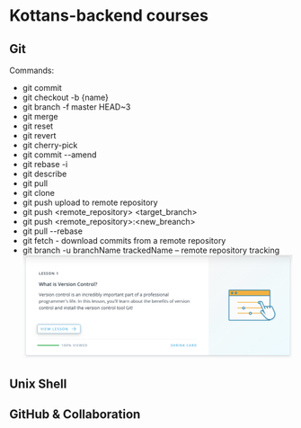 # Kottans-backend courses

## Git
Commands:
- git commit 
- git checkout -b {name}
- git branch -f master HEAD~3
- git merge
- git reset 
- git revert
- git cherry-pick 
- git commit --amend 
- git rebase -i 
- git describe 
- git pull 
- git clone
- git push upload to remote repository
- git push <remote_repository> <target_branch>
- git push <remote_repository>:<new_breanch>
- git pull --rebase
- git fetch - download commits from a remote repository
- git branch -u branchName trackedName – remote repository tracking  
![done](https://github.com/Synkevych/kottans-backend/blob/master/git/img1.png)

## Unix Shell

## GitHub & Collaboration 


